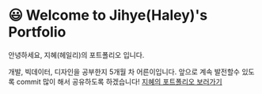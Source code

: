 # :smiley: Welcome to Jihye(Haley)'s Portfolio 

안녕하세요, 지혜(헤일리)의 포트폴리오 입니다.

개발, 빅데이터, 디자인을 공부한지 5개월 차 어른이입니다.
앞으로 계속 발전할수 있도록 commit 많이 해서 공유하도록 하겠습니다!
[지혜의 포트폴리오 보러가기](jihyehaley.github.io)

